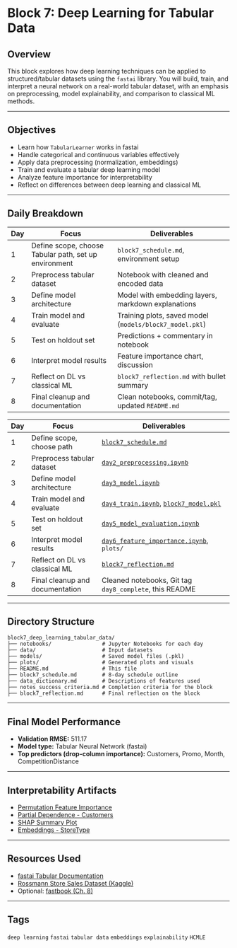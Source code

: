 


# Block 7: Deep Learning for Tabular Data

## Overview
This block explores how deep learning techniques can be applied to structured/tabular datasets using the `fastai` library. You will build, train, and interpret a neural network on a real-world tabular dataset, with an emphasis on preprocessing, model explainability, and comparison to classical ML methods.

---

## Objectives
- Learn how `TabularLearner` works in fastai
- Handle categorical and continuous variables effectively
- Apply data preprocessing (normalization, embeddings)
- Train and evaluate a tabular deep learning model
- Analyze feature importance for interpretability
- Reflect on differences between deep learning and classical ML

---

## Daily Breakdown

| Day | Focus                                               | Deliverables                                               |
|-----|------------------------------------------------------|------------------------------------------------------------|
| 1   | Define scope, choose Tabular path, set up environment| `block7_schedule.md`, environment setup                    |
| 2   | Preprocess tabular dataset                          | Notebook with cleaned and encoded data                     |
| 3   | Define model architecture                           | Model with embedding layers, markdown explanations         |
| 4   | Train model and evaluate                            | Training plots, saved model (`models/block7_model.pkl`)    |
| 5   | Test on holdout set                                 | Predictions + commentary in notebook                       |
| 6   | Interpret model results                             | Feature importance chart, discussion                       |
| 7   | Reflect on DL vs classical ML                       | `block7_reflection.md` with bullet summary                 |
| 8   | Final cleanup and documentation                     | Clean notebooks, commit/tag, updated `README.md`           |

| Day | Focus                               | Deliverables                                               |
|-----|--------------------------------------|------------------------------------------------------------|
| 1   | Define scope, choose path            | [`block7_schedule.md`](./block7_schedule.md)               |
| 2   | Preprocess tabular dataset          | [`day2_preprocessing.ipynb`](./notebooks/day2_preprocessing.ipynb) |
| 3   | Define model architecture           | [`day3_model.ipynb`](./notebooks/day3_model.ipynb)         |
| 4   | Train model and evaluate            | [`day4_train.ipynb`](./notebooks/day4_train.ipynb), [`block7_model.pkl`](./models/block7_model.pkl) |
| 5   | Test on holdout set                 | [`day5_model_evaluation.ipynb`](./notebooks/day5_model_evaluation.ipynb) |
| 6   | Interpret model results             | [`day6_feature_importance.ipynb`](./notebooks/day6_feature_importance.ipynb), `plots/` |
| 7   | Reflect on DL vs classical ML       | [`block7_reflection.md`](./block7_reflection.md)           |
| 8   | Final cleanup and documentation     | Cleaned notebooks, Git tag `day8_complete`, this README    |

---

## Directory Structure

```
block7_deep_learning_tabular_data/
├── notebooks/                # Jupyter Notebooks for each day
├── data/                     # Input datasets
├── models/                   # Saved model files (.pkl)
├── plots/                    # Generated plots and visuals
├── README.md                 # This file
├── block7_schedule.md        # 8-day schedule outline
├── data_dictionary.md        # Descriptions of features used
├── notes_success_criteria.md # Completion criteria for the block
├── block7_reflection.md      # Final reflection on the block
```

---

## Final Model Performance

- **Validation RMSE:** 511.17
- **Model type:** Tabular Neural Network (fastai)
- **Top predictors (drop-column importance):** Customers, Promo, Month, CompetitionDistance

---

## Interpretability Artifacts

- [Permutation Feature Importance](./plots/permutation_feature_importance.png)
- [Partial Dependence - Customers](./plots/pdp_customers.png)
- [SHAP Summary Plot](./plots/shap_summary.png)
- [Embeddings - StoreType](./plots/embedding_storetype.png)

---

## Resources Used

- [fastai Tabular Documentation](https://docs.fast.ai/tabular.core.html)
- [Rossmann Store Sales Dataset (Kaggle)](https://www.kaggle.com/competitions/rossmann-store-sales)
- Optional: [fastbook (Ch. 8)](https://github.com/fastai/fastbook/blob/master/08_collab.ipynb)

---

## Tags
`deep learning` `fastai` `tabular data` `embeddings` `explainability` `HCMLE`